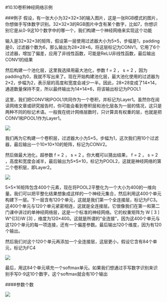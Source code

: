 #10.10卷积神经网络示例

###例子
假设，有一张大小为32×32×3的输入图片，这是一张RGB模式的图片，你想做手写体数字识别。32×32×3的RGB图片中含有某个数字，比如7，你想识别它是从0-9这10个数字中的哪一个，我们构建一个神经网络来实现这个功能

输入是32×32×3的矩阵，假设第一层使用过滤器大小为5×5，步幅是1，padding是0，过滤器个数为6，那么输出为28×28×6。将这层标记为CONV1，它用了6个过滤器，增加了偏差，应用了非线性函数，可能是ReLU非线性函数，最后输出CONV1的结果

然后构建一个池化层，这里我选择用最大池化，参数 f = 2 ， s = 2  ，因为padding为0，我就不写出来了。现在开始构建池化层，最大池化使用的过滤器为2×2，步幅为2，表示层的高度和宽度会减少一半。因此，28×28变成了14×14，通道数量保持不变，所以最终输出为14×14×6，将该输出标记为POOL1

这里，我们把CONV1和POOL1共同作为一个卷积，并标记为Layer1。虽然你在阅读网络文章或研究报告时，你可能会看到卷积层和池化层各为一层的情况，这只是两种不同的标记术语。一般我在统计网络层数时，只计算具有权重的层，也就是把CONV1和POOL1作为Layer1。

![](https://cdn.jsdelivr.net/gh/tj-messi/picture/20241002175643.png)

我们再为它构建一个卷积层，过滤器大小为5×5，步幅为1，这次我们用10个过滤器，最后输出一个10×10×10的矩阵，标记为CONV2。

然后做最大池化，超参数 f = 2 ， s = 2 。你大概可以猜出结果， f = 2 ， s = 2  ，高度和宽度会减半，最后输出为5×5×10，标记为POOL2，这就是神经网络的第二个卷积层，即Layer2。

![](https://cdn.jsdelivr.net/gh/tj-messi/picture/20241002180101.png)

5×5×16矩阵包含400个元素，现在将POOL2平整化为一个大小为400的一维向量。我们可以把平整化结果想象成这样的一个神经元集合，然后利用这400个单元构建下一层。下一层含有120个单元，这就是我们第一个全连接层，标记为FC3。这400个单元与120个单元紧密相连，这就是全连接层。它很像我们在第一和第二门课中讲过的单神经网络层，这是一个标准的神经网络。它的权重矩阵为 W [ 3 ] W^{[3]}W 
[3]
  ，维度为120×400。这就是所谓的“全连接”，因为这400个单元与这120个单元的每一项连接，还有一个偏差参数。最后输出120个维度，因为有120个输出。

然后我们对这个120个单元再添加一个全连接层，这层更小，假设它含有84个单元，标记为FC4

![](https://cdn.jsdelivr.net/gh/tj-messi/picture/20241002180357.png)

最后，用这84个单元填充一个softmax单元。如果我们想通过手写数字识别来识别手写0-9这10个数字，这个softmax就会有10个输出

####参数个数

![](https://cdn.jsdelivr.net/gh/tj-messi/picture/20241002180454.png)